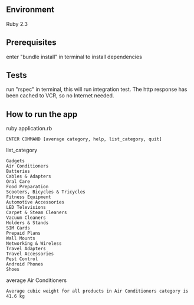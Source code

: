 ## Environment
Ruby 2.3

## Prerequisites
enter "bundle install" in terminal to install dependencies

## Tests
run "rspec" in terminal, this will run integration test. The http response has been cached to VCR, so no Internet needed.

## How to run the app
ruby application.rb

```
ENTER COMMAND [average category, help, list_category, quit]
```

list_category

```
Gadgets
Air Conditioners
Batteries
Cables & Adapters
Oral Care
Food Preparation
Scooters, Bicycles & Tricycles
Fitness Equipment
Automotive Accessories
LED Televisions
Carpet & Steam Cleaners
Vacuum Cleaners
Holders & Stands
SIM Cards
Prepaid Plans
Wall Mounts
Networking & Wireless
Travel Adapters
Travel Accessories
Pest Control
Android Phones
Shoes
```

average Air Conditioners

```
Average cubic weight for all products in Air Conditioners category is 41.6 kg
```
